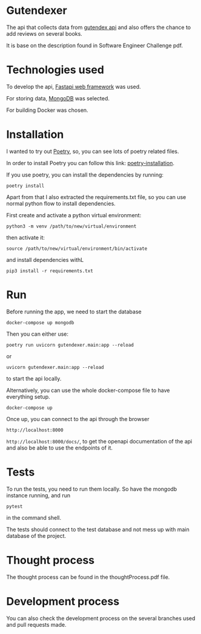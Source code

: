 # Gutendexer

The api that collects data from [gutendex api](http://gutendex.com) and also offers the chance to add reviews on several books.

It is base on the description found in Software Engineer Challenge pdf.

# Technologies used
To develop the api, [Fastapi web framework](https://fastapi.tiangolo.com/) was used.

For storing data, [MongoDB](https://www.mongodb.com/) was selected.

For building Docker was chosen.

# Installation
I wanted to try out [Poetry](https://python-poetry.org), so, you can see lots of poetry related files.

In order to install Poetry you can follow this link: [poetry-installation](https://python-poetry.org/docs/#installation).

If you use poetry, you can install the dependencies by running:

`poetry install`

Apart from that I also extracted the requirements.txt file, so you can use normal python flow to install dependencies.

First create and activate a python virtual environment:

`python3 -m venv /path/to/new/virtual/environment`

then activate it:

`source /path/to/new/virtual/environment/bin/activate`

and install dependencies withL

`pip3 install -r requirements.txt`

# Run
Before running the app, we need to start the database

`docker-compose up mongodb`

Then you can either use:

`poetry run uvicorn gutendexer.main:app --reload`

or

`uvicorn gutendexer.main:app --reload`

to start the api locally.

Alternatively, you can use the whole docker-compose file to have everything setup.

`docker-compose up`

Once up, you can connect to the api through the browser

`http://localhost:8000`

`http://localhost:8000/docs/`, to get the openapi documentation of the api and also be able to use the endpoints of it.

# Tests
To run the tests, you need to run them locally. So have the mongodb instance running, and run

`pytest`

in the command shell.

The tests should connect to the test database and not mess up with main database of the project.

# Thought process
The thought process can be found in the thoughtProcess.pdf file.

# Development process
You can also check the development process on the several branches used and pull requests made.

